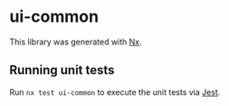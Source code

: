 # ui-common

This library was generated with [Nx](https://nx.dev).

## Running unit tests

Run `nx test ui-common` to execute the unit tests via [Jest](https://jestjs.io).
